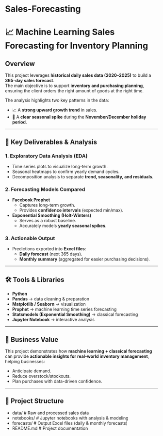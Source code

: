 # Sales-Forecasting

# 📈 Machine Learning Sales Forecasting for Inventory Planning

## Overview  
This project leverages **historical daily sales data (2020–2025)** to build a **365-day sales forecast**.  
The main objective is to support **inventory and purchasing planning**, ensuring the client orders the right amount of goods at the right time.  

The analysis highlights two key patterns in the data:  
- 📈 A **strong upward growth trend** in sales.  
- 🎄 A **clear seasonal spike** during the **November/December holiday period**.  

---

## 🔑 Key Deliverables & Analysis  

### 1. Exploratory Data Analysis (EDA)  
- Time series plots to visualize long-term growth.  
- Seasonal heatmaps to confirm yearly demand cycles.  
- Decomposition analysis to separate **trend, seasonality, and residuals**.  

### 2. Forecasting Models Compared  
- **Facebook Prophet**  
  - Captures long-term growth.  
  - Provides **confidence intervals** (expected min/max).  
- **Exponential Smoothing (Holt-Winters)**  
  - Serves as a robust baseline.  
  - Accurately models **yearly seasonal spikes**.  

### 3. Actionable Output  
- Predictions exported into **Excel files**:  
  - **Daily forecast** (next 365 days).  
  - **Monthly summary** (aggregated for easier purchasing decisions).  

---

## 🛠 Tools & Libraries  

- **Python**  
- **Pandas** → data cleaning & preparation  
- **Matplotlib / Seaborn** → visualization  
- **Prophet** → machine learning time series forecasting  
- **Statsmodels (Exponential Smoothing)** → classical forecasting  
- **Jupyter Notebook** → interactive analysis  

---

## 🚀 Business Value  
This project demonstrates how **machine learning + classical forecasting** can provide **actionable insights for real-world inventory management**, helping businesses:  
- Anticipate demand.  
- Reduce overstock/stockouts.  
- Plan purchases with data-driven confidence.  

---

## 📂 Project Structure  
- data/ # Raw and processed sales data
- notebooks/ # Jupyter notebooks with analysis & modeling
- forecasts/ # Output Excel files (daily & monthly forecasts)
- README.md # Project documentation
